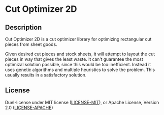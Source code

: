 # Cut Optimizer 2D

## Description

Cut Optimizer 2D is a cut optimizer library for optimizing rectangular cut pieces
from sheet goods.

Given desired cut pieces and stock sheets, it will attempt to layout the cut
pieces in way that gives the least waste.
It can't guarantee the most optimizal solution possible, since this would be too
inefficient. Instead it uses genetic
algorithms and multiple heuristics to solve the problem. This usually results in
a satisfactory solution.

## License

Duel-license under MIT license ([LICENSE-MIT](LICENSE-MIT)), or Apache License, Version 2.0 ([LICENSE-APACHE](LICENSE-APACHE))
